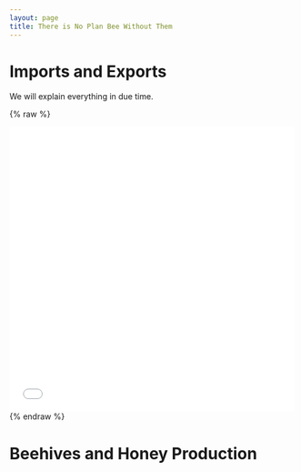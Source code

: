 ```yaml
---
layout: page
title: There is No Plan Bee Without Them
---
```


# Imports and Exports

We will explain everything in due time.

{% raw %}
<iframe frameborder="no" border="0" marginwidth="0" marginheight="0" width="500" height="500" src="/dist/main/html/honey_graph.html"></iframe>
{% endraw %}

# Beehives and Honey Production
